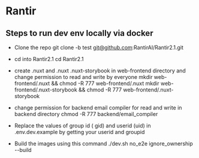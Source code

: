 # Rantir

## Steps to run dev env locally via docker

- Clone the repo 
   git clone -b test git@github.com:RantirAI/Rantir2.1.git

- cd into Rantir2.1
  cd Rantir2.1

- create .nuxt and .nuxt  .nuxt-storybook in web-frontend directory and change permission to read and write by everyone
  mkdir web-frontend/.nuxt && chmod -R 777 web-frontend/.nuxt
  mkdir web-frontend/.nuxt-storybook && chmod -R 777 web-frontend/.nuxt-storybook

- change permission for backend email compiler for read and write in backend directory
  chmod -R 777 backend/email_compiler

- Replace the values of group id ( gid) and userid (uid) in .env.dev.example  by getting your userid and groupid 

- Build the images using this command
  ./dev.sh no_e2e ignore_ownership --build


 
